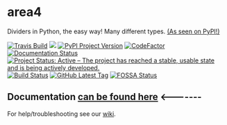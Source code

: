 # area4

Dividers in Python, the easy way!  Many different types.  [(As seen on PyPI!)](https://pypi.org/project/area4)  

[![Travis Build](https://travis-ci.com/RDIL/area4.svg?branch=master)](https://travis-ci.com/RDIL/area4) ![](https://img.shields.io/badge/license-MIT-green.svg) [![PyPI Project Version](https://badge.fury.io/py/area4.svg)](https://pypi.org/project/area4) [![CodeFactor](https://www.codefactor.io/repository/github/rdil/area4/badge)](https://www.codefactor.io/repository/github/rdil/area4) [![Documentation Status](https://readthedocs.org/projects/area4/badge/?version=latest)](https://area4.readthedocs.io/en/latest/?badge=latest) [![Project Status: Active – The project has reached a stable, usable state and is being actively developed.](https://www.repostatus.org/badges/latest/active.svg)](https://www.repostatus.org/#active) [![Build Status](https://api.cirrus-ci.com/github/RDIL/area4.svg)](https://cirrus-ci.com/github/RDIL/area4) [![GitHub Latest Tag](https://img.shields.io/github/tag/RDIL/area4.svg)](https://github.com/RDIL/area4/releases) [![FOSSA Status](https://app.fossa.io/api/projects/git%2Bgithub.com%2FRDIL%2Farea4.svg?type=shield)](https://app.fossa.io/projects/git%2Bgithub.com%2FRDIL%2Farea4?ref=badge_shield)

## **Documentation** [can be found here](https://area4.readthedocs.io/en/stable/) <-------  

For help/troubleshooting see our [wiki](https://github.com/RDIL/area4/wiki).  
